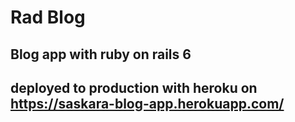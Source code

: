 # Rad Blog

## Blog app with ruby on rails 6 
## deployed to production with heroku on https://saskara-blog-app.herokuapp.com/

